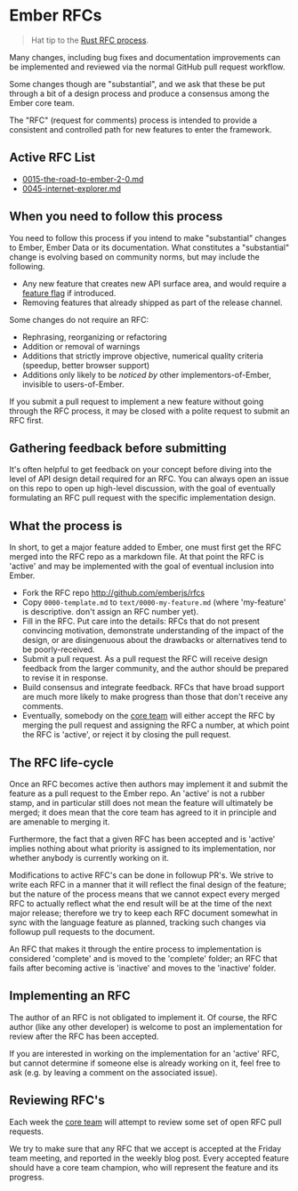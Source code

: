 # Ember RFCs

> Hat tip to the [Rust RFC process].

Many changes, including bug fixes and documentation improvements can be 
implemented and reviewed via the normal GitHub pull request workflow.

Some changes though are "substantial", and we ask that these be put 
through a bit of a design process and produce a consensus among the Ember
core team.

The "RFC" (request for comments) process is intended to provide a
consistent and controlled path for new features to enter the framework.

## Active RFC List

* [0015-the-road-to-ember-2-0.md](text/0015-the-road-to-ember-2-0.md)
* [0045-internet-explorer.md](text/0045-internet-explorer.md)

## When you need to follow this process

You need to follow this process if you intend to make "substantial" 
changes to Ember, Ember Data or its documentation. What constitutes a
"substantial" change is evolving based on community norms, but may
include the following.

   - Any new feature that creates new API surface area, and would
     require a [feature flag] if introduced.
   - Removing features that already shipped as part of the release
     channel.


Some changes do not require an RFC:

   - Rephrasing, reorganizing or refactoring
   - Addition or removal of warnings
   - Additions that strictly improve objective, numerical quality 
criteria (speedup, better browser support)
   - Additions only likely to be _noticed by_ other implementors-of-Ember, 
invisible to users-of-Ember.

If you submit a pull request to implement a new feature without going 
through the RFC process, it may be closed with a polite request to 
submit an RFC first.

## Gathering feedback before submitting

It's often helpful to get feedback on your concept before diving into the 
level of API design detail required for an RFC. You can always open an 
issue on this repo to open up high-level discussion, with the goal of 
eventually formulating an RFC pull request with the specific implementation
design.

## What the process is

In short, to get a major feature added to Ember, one must first get the 
RFC merged into the RFC repo as a markdown file. At that point the RFC 
is 'active' and may be implemented with the goal of eventual inclusion 
into Ember.

* Fork the RFC repo http://github.com/emberjs/rfcs
* Copy `0000-template.md` to `text/0000-my-feature.md` (where 
'my-feature' is descriptive. don't assign an RFC number yet).
* Fill in the RFC. Put care into the details: RFCs that do not
present convincing motivation, demonstrate understanding of the
impact of the design, or are disingenuous about the drawbacks or
alternatives tend to be poorly-received.
* Submit a pull request. As a pull request the RFC will receive design
feedback from the larger community, and the author should be prepared
to revise it in response.
* Build consensus and integrate feedback. RFCs that have broad support 
are much more likely to make progress than those that don't receive any 
comments.
* Eventually, somebody on the [core team] will either accept the RFC by 
merging the pull request and assigning the RFC a number, at which point 
the RFC is 'active', or reject it by closing the pull request.

## The RFC life-cycle

Once an RFC becomes active then authors may implement it and submit the 
feature as a pull request to the Ember repo. An 'active' is not a rubber 
stamp, and in particular still does not mean the feature will ultimately 
be merged; it does mean that the core team has agreed to it in principle
and are amenable to merging it.

Furthermore, the fact that a given RFC has been accepted and is
'active' implies nothing about what priority is assigned to its
implementation, nor whether anybody is currently working on it.

Modifications to active RFC's can be done in followup PR's.  We strive
to write each RFC in a manner that it will reflect the final design of
the feature; but the nature of the process means that we cannot expect
every merged RFC to actually reflect what the end result will be at
the time of the next major release; therefore we try to keep each RFC
document somewhat in sync with the language feature as planned,
tracking such changes via followup pull requests to the document.

An RFC that makes it through the entire process to implementation is
considered 'complete' and is moved to the 'complete' folder; an RFC
that fails after becoming active is 'inactive' and moves to the
'inactive' folder.

## Implementing an RFC

The author of an RFC is not obligated to implement it. Of course, the
RFC author (like any other developer) is welcome to post an
implementation for review after the RFC has been accepted.

If you are interested in working on the implementation for an 'active'
RFC, but cannot determine if someone else is already working on it,
feel free to ask (e.g. by leaving a comment on the associated issue).

## Reviewing RFC's

Each week the [core team] will attempt to review some set of open RFC
pull requests.

We try to make sure that any RFC that we accept is accepted at the
Friday team meeting, and reported in the weekly blog post. Every
accepted feature should have a core team champion, who will represent
the feature and its progress.

[Rust RFC process]: https://github.com/rust-lang/rfcs
[core team]: http://emberjs.com/team/
[feature flag]: http://emberjs.com/guides/contributing/adding-new-features/
